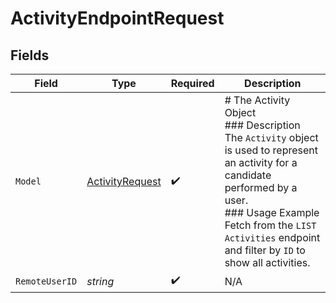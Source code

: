 # ActivityEndpointRequest


## Fields

| Field                                                                                                                                                                                                                                    | Type                                                                                                                                                                                                                                     | Required                                                                                                                                                                                                                                 | Description                                                                                                                                                                                                                              |
| ---------------------------------------------------------------------------------------------------------------------------------------------------------------------------------------------------------------------------------------- | ---------------------------------------------------------------------------------------------------------------------------------------------------------------------------------------------------------------------------------------- | ---------------------------------------------------------------------------------------------------------------------------------------------------------------------------------------------------------------------------------------- | ---------------------------------------------------------------------------------------------------------------------------------------------------------------------------------------------------------------------------------------- |
| `Model`                                                                                                                                                                                                                                  | [ActivityRequest](../../models/shared/activityrequest.md)                                                                                                                                                                                | :heavy_check_mark:                                                                                                                                                                                                                       | # The Activity Object<br/>### Description<br/>The `Activity` object is used to represent an activity for a candidate performed by a user.<br/>### Usage Example<br/>Fetch from the `LIST Activities` endpoint and filter by `ID` to show all activities. |
| `RemoteUserID`                                                                                                                                                                                                                           | *string*                                                                                                                                                                                                                                 | :heavy_check_mark:                                                                                                                                                                                                                       | N/A                                                                                                                                                                                                                                      |